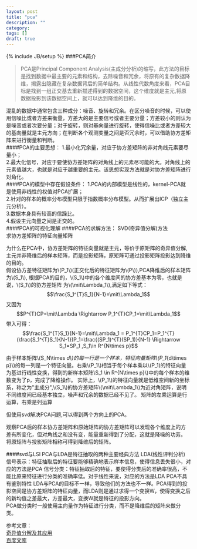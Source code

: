 ```yaml
---
layout: post
title: "pca"
description: ""
category: 
tags: []
draft: true
---
```

{% include JB/setup %}
###PCA简介
>PCA是Principal Component Analysis(主成分分析)的缩写，此方法的目标是找到数据中最主要的元素和结构，去除噪音和冗余，将原有的复杂数据降维，揭露出隐藏在复杂数据背后的简单结构。从线性代数角度来看，PCA目标是找到一组正交基去重新描述得到的数据空间，这个维度就是主元,将原数据投影到该数据空间上，就可以达到降维的目的。  
 
混乱的数据中通常包含三种成分：噪音、旋转和冗余。在区分噪音的时候，可以使用信噪比或者方差来衡量，方差大的是主要信号或者主要分量；方差较小的则认为是噪音或者次要分量；对于旋转，则对基向量进行旋转，使得信噪比或者方差较大的基向量就是主元方向；在判断各个观测变量之间是否冗余时，可以借助协方差矩阵来进行衡量和判断。  
####PCA的主要思想：
1.最小化冗余量，对应于协方差矩阵的非对角线元素要尽量小；  
2.最大化信号，对应于要使协方差矩阵的对角线上的元素尽可能的大。对角线上的元素值越大，也就是对应于越重要的主元。该思想实现方法就是对协方差矩阵进行对角化。  
####PCA的模型中存在假设条件：
1.PCA的内部模型是线性的，kernel-PCA就是使用非线性的权值对PCA扩展；  
2.针对的样本的概率分布模型只限于指数概率分布模型。从而扩展出ICP（独立主元分析）。  
3.数据本身具有较高的信躁比。  
4.假设主元向量之间是正交的。  
####PCA的可视化理解
####PCA的求解方法：
SVD(奇异值分解)方法  
求协方差矩阵的特征向量矩阵  

为什么在PCA中，协方差矩阵的特征向量就是主元，等价于原矩阵的奇异值分解,主元并非降维后的样本矩阵，而是投影矩阵，原矩阵可通过投影矩阵投影达到降维的目的。  
假设协方差特征矩阵为\\(P_1\\)(正交化后的特征矩阵为\\(P\\)),PCA降维后的样本矩阵为\\(S_1\\),
根据PCA的目的，\\(S_1\\)中的各个维度间的协方差基本为零，也就是说，\\(S_1\\)的协方差矩阵
为\\(\mit\Lambda_1\\),满足如下等式：
$$\frac{S_1^{T}S_1}{N-1}=\mit\Lambda_1$$
又因为
$$P^{T}CP=\mit\Lambda \Rightarrow P_1^{T}CP_1=\mit\Lambda_1$$
带入可得：
$$\frac{S_1^{T}S_1}{N-1}=\mit\Lambda_1 = P_1^{T}CP_1=P_1^{T}(\frac{S_1^{T}S_1}{N-1})P_1=\frac{(SP_1)^{T}(SP_1)}{N-1} \Rightarrow S_1=SP_1 ,S_1\in R^{N\times p}$$

由于样本矩阵\\(S_N\times _d\\)的每一行是一个样本，特征向量矩阵\\(P_1_{d\times p}\\)的每一列是一个特征向量。右乘\\(P_1\\)相当于每个样本乘以\\(P_1)的特征向量为基进行线性变换，得到的新样本矩阵\\S_1 \in R^{N\times p}\\)中的每个样本的维数变为了p，完成了降维操作。
实际上，\\(P_1\\)的特征向量就是低维空间新的坐标系，称之为"主成分",\\(S_1\\)的协方差矩阵\\(\mit\Lambda_1\\)为近对角矩阵，说明不同维度间已经基本独立，噪声和冗余的数据已经不见了。
矩阵的左乘运算是行运算，右乘是列运算

但使用svd解决PCA问题,可以得到两个方向上的PCA。

观察PCA后的样本协方差矩阵和原始矩阵的协方差矩阵可以发现各个维度上的方差有所变化，但对角线之和没有变，能量重新得到了分配，这就是降噪的功劳。
将原矩阵与投影矩阵相称可得到降维后的矩阵。

####svd与LSI
PCA与LDA是特征抽取的两种主要经典方法
LDA(线性评判分析)
信号表示：特征抽取后的特征要能够精确地表示样本信息，使得信息丢失很小，对应的方法是PCA
信号分类：特征抽取后的特征，要使得分类后的准确率很高，不能比原来特征进行分类的准确率低。对于线性来说，对应的方法是LDA
PCA不具有鉴别特性
LDA与PCA的目标不一样，导致他们的方法也不一样。PCA得到的投影空间是协方差矩阵的特征向量，而LDA则是通过求得一个变换W，使得变换之后的新均值之差最大，方差最大，变换W就是特征的投影方向。  
PCA做分类时一般使用主向量作为特征进行分类，而不是降维后的矩阵来做分类。

  
参考文章：  
[奇异值分解及其应用](http://www.cnblogs.com/LeftNotEasy/archive/2011/01/19/svd-and-applications.html)  
[百度文库](http://wenku.baidu.com/view/14ca1548e518964bcf847c28.html?re=view)



